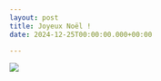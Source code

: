 ```yaml
---
layout: post
title: Joyeux Noël !
date: 2024-12-25T00:00:00.000+00:00

---
```




![](/images/P1060525.JPG)
